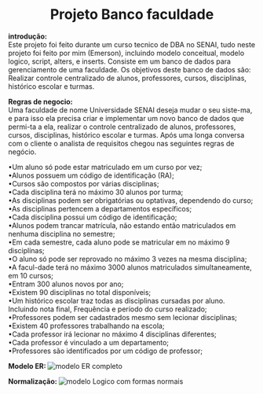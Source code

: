 <h1 align="center"> Projeto Banco faculdade </h1>

<b> introdução: </b><br>
    Este projeto foi feito durante um curso tecnico de DBA no SENAI, tudo neste 
projeto foi feito por mim (Emerson), incluindo modelo conceitual, modelo logico, script, alters, e inserts. Consiste em um banco de dados para gerenciamento de uma faculdade. Os objetivos deste banco de dados são: Realizar controle centralizado de alunos, professores, cursos, disciplinas, histórico escolar e turmas.

<b> Regras de negocio: </b><br>
    Uma faculdade de nome Universidade SENAI deseja mudar o seu siste-ma, e para isso
ela precisa criar e implementar um novo banco de dados que permi-ta a ela, realizar o 
controle centralizado de alunos, professores, cursos, disciplinas, histórico escolar
e turmas. Após uma longa conversa com o cliente o analista de requisitos chegou nas
seguintes regras de negócio.

•Um aluno só pode estar matriculado em um curso por vez;<br> 
•Alunos possuem um código de identificação (RA);<br> 
•Cursos são compostos por várias disciplinas;<br> 
•Cada disciplina terá no máximo 30 alunos por turma;<br> 
•As disciplinas podem ser obrigatórias ou optativas, dependendo do curso;<br>
•As disciplinas pertencem a departamentos específicos;<br> 
•Cada disciplina possui um código de identificação;<br> 
•Alunos podem trancar matrícula, não estando então matriculados em nenhuma disciplina no semestre;<br> 
•Em cada semestre, cada aluno pode se matricular em no máximo 9 disciplinas;<br> 
•O aluno só pode ser reprovado no máximo 3 vezes na mesma disciplina;<br> 
•A facul-dade terá no máximo 3000 alunos matriculados simultaneamente, em 10 cursos;<br>
•Entram 300 alunos novos por ano;<br>
•Existem 90 disciplinas no total disponíveis;<br>
•Um histórico escolar traz todas as disciplinas cursadas por aluno. Incluindo nota final, Frequência e período do curso realizado;<br> 
•Professores podem ser cadastrados mesmo sem lecionar disciplinas;<br> 
•Existem 40 professores trabalhando na escola;<br> 
•Cada professor irá lecionar no máximo 4 disciplinas diferentes;<br>
•Cada professor é vinculado a um departamento;<br> 
•Professores são identificados por um código de professor;<br>

<b> Modelo ER: </b>
![modelo ER completo](https://user-images.githubusercontent.com/105245393/174910127-bb0ea57f-c417-463f-952e-fa9f5778b560.png)




<b> Normalização: </b>
![modelo Logico com formas normais](https://user-images.githubusercontent.com/105245393/174909588-e259aa67-59c2-4498-a3b4-f06efc089c24.png)


